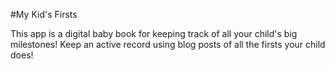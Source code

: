 #My Kid's Firsts

This app is a digital baby book for keeping track of all your child's big milestones!  Keep an active record using blog posts of all the firsts your child does!
